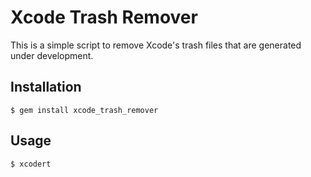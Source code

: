 # Xcode Trash Remover

This is a simple script to remove Xcode's trash files that are generated under development.

## Installation

    $ gem install xcode_trash_remover

## Usage

    $ xcodert
